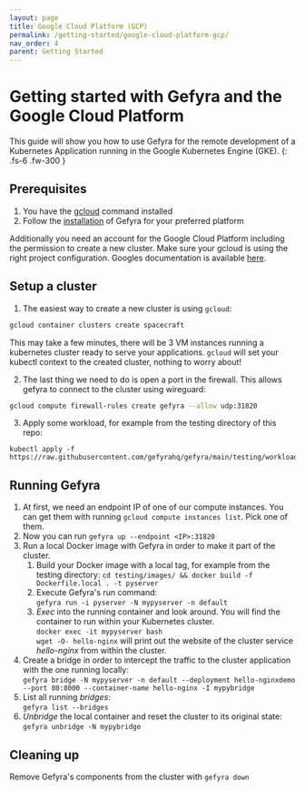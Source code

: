 ```yaml
---
layout: page
title: Google Cloud Platform (GCP)
permalink: /getting-started/google-cloud-platform-gcp/
nav_order: 4
parent: Getting Started
---
```


# Getting started with Gefyra and the Google Cloud Platform
This guide will show you how to use Gefyra for the remote development of a Kubernetes
Application running in the Google Kubernetes Engine (GKE).
{: .fs-6 .fw-300 }
## Prerequisites
1. You have the [gcloud](https://cloud.google.com/sdk/docs/install-sdk) command installed
2. Follow the [installation](https://gefyra.dev/installation) of Gefyra for your preferred platform  

Additionally you need an account for the Google Cloud Platform including the
permission to create a new cluster. Make sure your gcloud is using the right
project configuration. Googles documentation is available
[here](https://cloud.google.com/docs/get-started).

## Setup a cluster
1. The easiest way to create a new cluster is using `gcloud`:
```bash
gcloud container clusters create spacecraft
```
This may take a few minutes, there will be 3 VM instances running a kubernetes
cluster ready to serve your applications. `gcloud` will set your
kubectl context to the created cluster, nothing to worry about!  

2. The last thing we need to do is open a port in the firewall. This allows gefyra
to connect to the cluster using wireguard:
```bash
gcloud compute firewall-rules create gefyra --allow udp:31820
```
3. Apply some workload, for example from the testing directory of this repo:  
```shell
kubectl apply -f https://raw.githubusercontent.com/gefyrahq/gefyra/main/testing/workloads/hello_dd.yaml
```

## Running Gefyra
1. At first, we need an endpoint IP of one of our compute instances. You can get
them with running `gcloud compute instances list`. Pick one of them.
2. Now you can run `gefyra up --endpoint <IP>:31820`
3. Run a local Docker image with Gefyra in order to  make it part of the cluster.
   1. Build your Docker image with a local tag, for example from the testing directory:
   `cd testing/images/ && docker build -f Dockerfile.local . -t pyserver`
   2. Execute Gefyra's run command:    
   `gefyra run -i pyserver -N mypyserver -n default`
   3. _Exec_ into the running container and look around. You will find the container to run within your Kubernetes cluster.  
   `docker exec -it mypyserver bash`  
   `wget -O- hello-nginx` will print out the website of the cluster service _hello-nginx_ from within the cluster.
4. Create a bridge in order to intercept the traffic to the cluster application with the one running locally:    
`gefyra bridge -N mypyserver -n default --deployment hello-nginxdemo --port 80:8000 --container-name hello-nginx -I mypybridge`    
5. List all running _bridges_:  
`gefyra list --bridges`
6. _Unbridge_ the local container and reset the cluster to its original state: 
`gefyra unbridge -N mypybridge`

## Cleaning up
Remove Gefyra's components from the cluster with `gefyra down`

